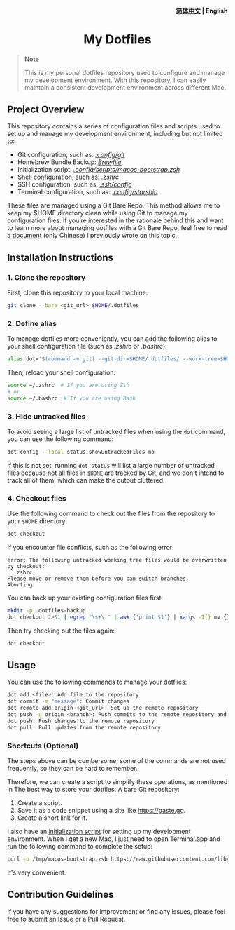 <h4 align="right">
   <a href="https://github.com/liby/dotfiles/blob/main/.github/README_EN.md">简体中文</a> | <strong>English</strong>
</h4>

<div>
  <h1 align="center">My Dotfiles</h1>
</div>

> **Note**
>
> This is my personal dotfiles repository used to configure and manage my development environment. With this repository, I can easily maintain a consistent development environment across different Mac.

## Project Overview

This repository contains a series of configuration files and scripts used to set up and manage my development environment, including but not limited to:
- Git configuration, such as: [_.config/git_](https://github.com/liby/dotfiles/tree/main/.config/git)
- Homebrew Bundle Backup: [_Brewfile_](https://github.com/liby/dotfiles/blob/main/Brewfile)
- Initialization script: [_.config/scripts/macos-bootstrap.zsh_](https://github.com/liby/dotfiles/blob/main/.config/scripts/macos-bootstrap.zsh)
- Shell configuration, such as: [_.zshrc_](https://github.com/liby/dotfiles/blob/main/.zshrc)
- SSH configuration, such as: [_.ssh/config_](https://github.com/liby/dotfiles/blob/main/.ssh/config)
- Terminal configuration, such as: [_.config/starship_](https://github.com/liby/dotfiles/tree/main/.config/starship)

These files are managed using a Git Bare Repo. This method allows me to keep my $HOME directory clean while using Git to manage my configuration files. If you’re interested in the rationale behind this and want to learn more about managing dotfiles with a Git Bare Repo, feel free to read [a document](https://note.itswhat.me/#/page/%E4%BD%BF%E7%94%A8%20git%20bare%20repo%20%E6%9D%A5%E7%AE%A1%E7%90%86%20dotfiles) (only Chinese) I previously wrote on this topic.

## Installation Instructions

### 1. Clone the repository

First, clone this repository to your local machine:
```sh
git clone --bare <git_url> $HOME/.dotfiles
```

### 2. Define alias

To manage dotfiles more conveniently, you can add the following alias to your shell configuration file (such as _.zshrc_ or _.bashrc_):
```sh
alias dot='$(command -v git) --git-dir=$HOME/.dotfiles/ --work-tree=$HOME'
```

Then, reload your shell configuration:
```sh
source ~/.zshrc  # If you are using Zsh
# or
source ~/.bashrc  # If you are using Bash
```

### 3. Hide untracked files

To avoid seeing a large list of untracked files when using the `dot` command, you can use the following command:
```sh
dot config --local status.showUntrackedFiles no
```

If this is not set, running `dot status` will list a large number of untracked files because not all files in `$HOME` are tracked by Git, and we don't intend to track all of them, which can make the output cluttered.

### 4. Checkout files

Use the following command to check out the files from the repository to your `$HOME` directory:
```sh
dot checkout
```

If you encounter file conflicts, such as the following error:
```
error: The following untracked working tree files would be overwritten by checkout:
  .zshrc
Please move or remove them before you can switch branches.
Aborting
```

You can back up your existing configuration files first:
```sh
mkdir -p .dotfiles-backup
dot checkout 2>&1 | egrep "\s+\." | awk {'print $1'} | xargs -I{} mv {} .dotfiles-backup/{}
```

Then try checking out the files again:
```sh
dot checkout
```

## Usage

You can use the following commands to manage your dotfiles:

```sh
dot add <file>: Add file to the repository
dot commit -m "message": Commit changes
dot remote add origin <git_url>: Set up the remote repository
dot push -u origin <branch>: Push commits to the remote repository and link the remote branch to the local branch
dot push: Push changes to the remote repository
dot pull: Pull updates from the remote repository
```

### Shortcuts (Optional)

The steps above can be cumbersome; some of the commands are not used frequently, so they can be hard to remember.

Therefore, we can create a script to simplify these operations, as mentioned in The best way to store your dotfiles: A bare Git repository:
  1. Create a script.
  2. Save it as a code snippet using a site like https://paste.gg.
  3. Create a short link for it.

I also have an [initialization script](https://github.com/liby/dotfiles/blob/main/.config/scripts/macos-bootstrap.zsh) for setting up my development environment. When I get a new Mac, I just need to open Terminal.app and run the following command to complete the setup:
```sh
curl -o /tmp/macos-bootstrap.zsh https://raw.githubusercontent.com/liby/dotfiles/main/.config/scripts/macos-bootstrap.zsh && chmod +x /tmp/macos-bootstrap.zsh && /tmp/macos-bootstrap.zsh
```
It's very convenient.

## Contribution Guidelines

If you have any suggestions for improvement or find any issues, please feel free to submit an Issue or a Pull Request.